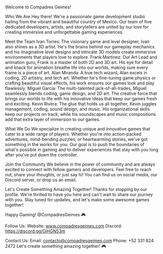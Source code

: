 Welcome to Compadres Geimes!

Who We Are
Hey there! We're a passionate game development studio hailing from the vibrant and beautiful country of Mexico. 
Our team of five dedicated developers, artists, and storytellers are united by our love for creating immersive and unforgettable gaming experiences.

Meet the Team
Ivan Torres: The visionary game and level designer, Ivan also shines as a 3D artist. He's the brains behind our gameplay mechanics and his imaginative 
level designs and intricate 3D models create immersive environments that players love to explore.
Frank Martinez: Our Art Lead and animation guru, Frank is a master of both 2D and 3D art. His eye for detail and knack for animation breathe life into 
our worlds, making sure every frame is a piece of art.
Alan Miranda: A true tech wizard, Alan excels in coding, 2D artistry, and tech art. Whether he's fine-tuning game physics or crafting beautiful visual 
effects, his work ensures our games look and play flawlessly.
Miguel Garcia: The multi-talented jack-of-all-trades, Miguel seamlessly blends coding, game design, and 2D art. The creative force that brings our 
worlds to life with his innovative ideas that keep our games fresh and exciting.
Kevin Rivera: The glue that holds us all together, Kevin juggles management, coding, sound design, and music. His organizational skills keep our projects on track, 
while his soundscapes and music compositions add that extra layer of immersion to our games.

What We Do
We specialize in creating unique and innovative games that cater to a wide range of players. Whether you're into action-packed adventures, mind-bending puzzles, 
or heartwarming stories, we've got something in the works for you. Our goal is to push the boundaries of what's possible in gaming and to deliver experiences that 
stay with you long after you've put down the controller.

Join the Community
We believe in the power of community and are always excited to connect with fellow gamers and developers. Feel free to reach out, share your thoughts, or just say hi! 
You can find us on social media, our Discord server, or drop us an email.

Let's Create Something Amazing Together!
Thanks for stopping by our profile. We're thrilled to have you here and can't wait to share our journey with you. Stay tuned for updates, and let's make some awesome games together!

Happy Gaming!
@CompadresGeimes 🎮

Follow Us:
Website: www.compadresgeimes.com
Discord: https://discord.gg/GjHGN53m

Contact Us:
Email: contacto@compadresgeimes.com
Phone: +52 331 824 2472
Let's create something amazing together! 🎮
